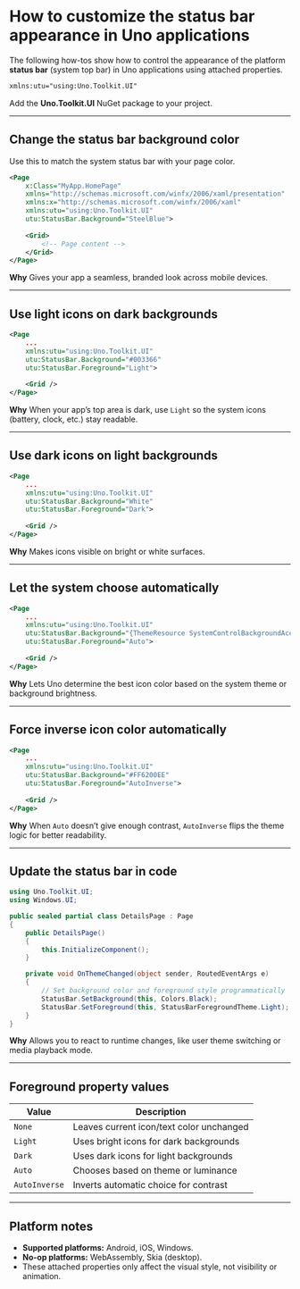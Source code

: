 # How to customize the status bar appearance in Uno applications

The following how-tos show how to control the appearance of the platform **status bar** (system top bar) in Uno applications using attached properties.

```xml
xmlns:utu="using:Uno.Toolkit.UI"
```

Add the **Uno.Toolkit.UI** NuGet package to your project.

---

## Change the status bar background color

Use this to match the system status bar with your page color.

```xml
<Page
    x:Class="MyApp.HomePage"
    xmlns="http://schemas.microsoft.com/winfx/2006/xaml/presentation"
    xmlns:x="http://schemas.microsoft.com/winfx/2006/xaml"
    xmlns:utu="using:Uno.Toolkit.UI"
    utu:StatusBar.Background="SteelBlue">
    
    <Grid>
        <!-- Page content -->
    </Grid>
</Page>
```

**Why**
Gives your app a seamless, branded look across mobile devices.

---

## Use light icons on dark backgrounds

```xml
<Page
    ...
    xmlns:utu="using:Uno.Toolkit.UI"
    utu:StatusBar.Background="#003366"
    utu:StatusBar.Foreground="Light">
    
    <Grid />
</Page>
```

**Why**
When your app’s top area is dark, use `Light` so the system icons (battery, clock, etc.) stay readable.

---

## Use dark icons on light backgrounds

```xml
<Page
    ...
    xmlns:utu="using:Uno.Toolkit.UI"
    utu:StatusBar.Background="White"
    utu:StatusBar.Foreground="Dark">
    
    <Grid />
</Page>
```

**Why**
Makes icons visible on bright or white surfaces.

---

## Let the system choose automatically

```xml
<Page
    ...
    xmlns:utu="using:Uno.Toolkit.UI"
    utu:StatusBar.Background="{ThemeResource SystemControlBackgroundAccentBrush}"
    utu:StatusBar.Foreground="Auto">
    
    <Grid />
</Page>
```

**Why**
Lets Uno determine the best icon color based on the system theme or background brightness.

---

## Force inverse icon color automatically

```xml
<Page
    ...
    xmlns:utu="using:Uno.Toolkit.UI"
    utu:StatusBar.Background="#FF6200EE"
    utu:StatusBar.Foreground="AutoInverse">
    
    <Grid />
</Page>
```

**Why**
When `Auto` doesn’t give enough contrast, `AutoInverse` flips the theme logic for better readability.

---

## Update the status bar in code

```csharp
using Uno.Toolkit.UI;
using Windows.UI;

public sealed partial class DetailsPage : Page
{
    public DetailsPage()
    {
        this.InitializeComponent();
    }

    private void OnThemeChanged(object sender, RoutedEventArgs e)
    {
        // Set background color and foreground style programmatically
        StatusBar.SetBackground(this, Colors.Black);
        StatusBar.SetForeground(this, StatusBarForegroundTheme.Light);
    }
}
```

**Why**
Allows you to react to runtime changes, like user theme switching or media playback mode.

---

## Foreground property values

| Value         | Description                              |
| ------------- | ---------------------------------------- |
| `None`        | Leaves current icon/text color unchanged |
| `Light`       | Uses bright icons for dark backgrounds   |
| `Dark`        | Uses dark icons for light backgrounds    |
| `Auto`        | Chooses based on theme or luminance      |
| `AutoInverse` | Inverts automatic choice for contrast    |

---

## Platform notes

* **Supported platforms:** Android, iOS, Windows.
* **No-op platforms:** WebAssembly, Skia (desktop).
* These attached properties only affect the visual style, not visibility or animation.
